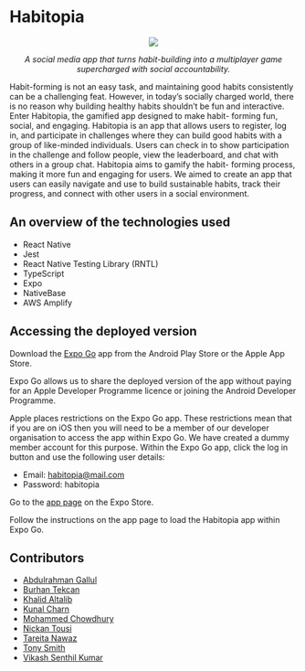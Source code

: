 # Habitopia

<p align="center"><img src="https://user-images.githubusercontent.com/61121030/228520957-7a881387-73bf-47b4-8d36-6abd627c1b00.png"/></p>

<p align="center"><i>A social media app that turns habit-building into a multiplayer game supercharged with social accountability.</i></p>

Habit-forming is not an easy task, and maintaining good habits consistently can be a challenging
feat. However, in today’s socially charged world, there is no reason why building healthy habits
shouldn’t be fun and interactive. Enter Habitopia, the gamified app designed to make habit-
forming fun, social, and engaging. Habitopia is an app that allows users to register, log in,
and participate in challenges where they can build good habits with a group of like-minded
individuals. Users can check in to show participation in the challenge and follow people, view
the leaderboard, and chat with others in a group chat. Habitopia aims to gamify the habit-
forming process, making it more fun and engaging for users. We aimed to create an app that
users can easily navigate and use to build sustainable habits, track their progress, and connect
with other users in a social environment.

## An overview of the technologies used

- React Native
- Jest
- React Native Testing Library (RNTL)
- TypeScript
- Expo
- NativeBase
- AWS Amplify

## Accessing the deployed version

Download the [Expo Go](https://expo.dev/client) app from the Android Play Store or the Apple App Store.

Expo Go allows us to share the deployed version of the app without paying for an Apple Developer Programme licence or joining the Android Developer Programme.

Apple places restrictions on the Expo Go app. These restrictions mean that if you are on iOS then you will need to be a member of our developer organisation to access the app within Expo Go. We have created a dummy member account for this purpose. Within the Expo Go app, click the log in button and use the following user details:

- Email: habitopia@mail.com
- Password: habitopia

Go to the [app page](https://expo.dev/@habitopia/habitopia?serviceType=classic&distribution=expo-go) on the Expo Store.

Follow the instructions on the app page to load the Habitopia app within Expo Go.

## Contributors

- [Abdulrahman Gallul](https://github.com/A-Gully)
- [Burhan Tekcan](https://github.com/BurhanT)
- [Khalid Altalib](https://github.com/Khalid-altalib)
- [Kunal Charn](https://github.com/kunal-charn)
- [Mohammed Chowdhury](https://github.com/ihtasham42)
- [Nickan Tousi](https://github.com/nickan2c)
- [Tareita Nawaz](https://github.com/tareita)
- [Tony Smith](https://github.com/toggysmith)
- [Vikash Senthil Kumar](https://github.com/Vikash-Vikash)
